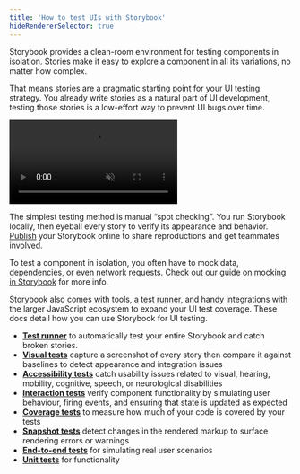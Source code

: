 ```yaml
---
title: 'How to test UIs with Storybook'
hideRendererSelector: true
---
```


Storybook provides a clean-room environment for testing components in isolation. Stories make it easy to explore a component in all its variations, no matter how complex.

That means stories are a pragmatic starting point for your UI testing strategy. You already write stories as a natural part of UI development, testing those stories is a low-effort way to prevent UI bugs over time.

<video autoPlay muted playsInline loop>
  <source
    src="stories-are-tests-optimized.mp4"
    type="video/mp4"
  />
</video>

The simplest testing method is manual “spot checking”. You run Storybook locally, then eyeball every story to verify its appearance and behavior. [Publish](../05-sharing/publish-storybook.md) your Storybook online to share reproductions and get teammates involved.

To test a component in isolation, you often have to mock data, dependencies, or even network requests. Check out our guide on [mocking in Storybook](../02-writing-stories/build-pages-with-storybook.md#mocking-connected-components) for more info.

Storybook also comes with tools, [a test runner](./test-runner.md), and handy integrations with the larger JavaScript ecosystem to expand your UI test coverage. These docs detail how you can use Storybook for UI testing.

- [**Test runner**](./test-runner.md) to automatically test your entire Storybook and catch broken stories.
- [**Visual tests**](./visual-testing.md) capture a screenshot of every story then compare it against baselines to detect appearance and integration issues
- [**Accessibility tests**](./accessibility-testing.md) catch usability issues related to visual, hearing, mobility, cognitive, speech, or neurological disabilities
- [**Interaction tests**](./interaction-testing.md) verify component functionality by simulating user behaviour, firing events, and ensuring that state is updated as expected
- [**Coverage tests**](./test-coverage.md) to measure how much of your code is covered by your tests
- [**Snapshot tests**](./snapshot-testing.md) detect changes in the rendered markup to surface rendering errors or warnings
- [**End-to-end tests**](./stories-in-end-to-end-tests.md) for simulating real user scenarios
- [**Unit tests**](./stories-in-unit-tests.md) for functionality
